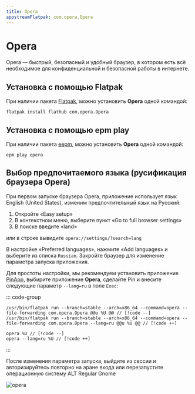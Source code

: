 ```yaml
---
title: Opera
appstreamFlatpak: com.opera.Opera
---
```


# Opera

Opera — быстрый, безопасный и удобный браузер, в котором есть всё необходимое для конфиденциальной и безопасной работы в интернете.

## Установка c помощью Flatpak <Badge type="danger" text="Неофициальная сборка" />

При наличии пакета [Flatpak](/flatpak), можно установить **Opera** одной командой:

```shell
flatpak install flathub com.opera.Opera
```

<!--@include: ./parts/install/software-flatpak.md-->

## Установка c помощью epm play <Badge type="danger" text="Неофициальная сборка" />

При наличии пакета [eepm](/epm), можно установить **Opera** одной командой:

```shell
epm play opera
```

## Выбор предпочитаемого языка (русификация браузера Opera)

При первом запуске браузера Opera, приложение использует язык English (United States), изменим предпочтительный язык на Русский:

1. Откройте «Easy setup»
2. В контекстном меню, выберите пункт «Go to full browser settings»
3. В поиске введите «land»

или в строке вывидите `opera://settings/?search=lang`

В настройке «Preferred languages», нажмите «Add languages» и выберите из списка `Russian`. Закройте браузер для изменение параметра запуска приложения.

Для простоты настройки, мы рекомендуем установить приложение [PinApp](/pin-app), выбирите приложение **Opera**, сделайте Pin и внесите следующие параметр `--lang=ru` в поле `Exec`:

::: code-group

```[flatpak]
/usr/bin/flatpak run --branch=stable --arch=x86_64 --command=opera --file-forwarding com.opera.Opera @@u %U @@ // [!code --]
/usr/bin/flatpak run --branch=stable --arch=x86_64 --command=opera --file-forwarding com.opera.Opera --lang=ru @@u %U @@ // [!code ++]
```

```[epm play]
opera %U // [!code --]
opera --lang=ru %U // [!code ++]
```
:::

После изменения параметра запуска, выйдите из сессии и авторизируйтесь повторно на эране входа или перезапустите операционную систему ALT Regular Gnome

![opera](/opera/opera-1.png)
